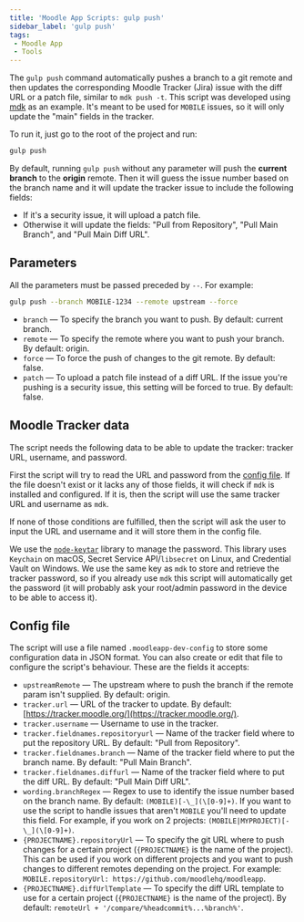 ```yaml
---
title: 'Moodle App Scripts: gulp push'
sidebar_label: 'gulp push'
tags:
 - Moodle App
 - Tools
---
```


The `gulp push` command automatically pushes a branch to a git remote and then updates the corresponding Moodle Tracker (Jira) issue with the diff URL or a patch file, similar to `mdk push -t`. This script was developed using [mdk](https://github.com/FMCorz/mdk) as an example. It's meant to be used for `MOBILE` issues, so it will only update the "main" fields in the tracker.

To run it, just go to the root of the project and run:

```bash
gulp push
```

By default, running `gulp push` without any parameter will push the **current branch** to the **origin** remote. Then it will guess the issue number based on the branch name and it will update the tracker issue to include the following fields:

- If it's a security issue, it will upload a patch file.
- Otherwise it will update the fields: "Pull from Repository", "Pull Main Branch", and "Pull Main Diff URL".

## Parameters

All the parameters must be passed preceded by `--`. For example:

```bash
gulp push --branch MOBILE-1234 --remote upstream --force
```

- `branch` — To specify the branch you want to push. By default: current branch.
- `remote` — To specify the remote where you want to push your branch. By default: origin.
- `force` — To force the push of changes to the git remote. By default: false.
- `patch` — To upload a patch file instead of a diff URL. If the issue you're pushing is a security issue, this setting will be forced to true. By default: false.

## Moodle Tracker data

The script needs the following data to be able to update the tracker: tracker URL, username, and password.

First the script will try to read the URL and password from the [config file](#config-file). If the file doesn't exist or it lacks any of those fields, it will check if `mdk` is installed and configured. If it is, then the script will use the same tracker URL and username as `mdk`.

If none of those conditions are fulfilled, then the script will ask the user to input the URL and username and it will store them in the config file.

We use the [`node-keytar`](https://github.com/atom/node-keytar) library to manage the password. This library uses `Keychain` on macOS, Secret Service API/`libsecret` on Linux, and Credential Vault on Windows. We use the same key as `mdk` to store and retrieve the tracker password, so if you already use `mdk` this script will automatically get the password (it will probably ask your root/admin password in the device to be able to access it).

## Config file

The script will use a file named `.moodleapp-dev-config` to store some configuration data in JSON format. You can also create or edit that file to configure the script's behaviour. These are the fields it accepts:

- `upstreamRemote` — The upstream where to push the branch if the remote param isn't supplied. By default: origin.
- `tracker.url` — URL of the tracker to update. By default: [https://tracker.moodle.org/](https://tracker.moodle.org/).
- `tracker.username` — Username to use in the tracker.
- `tracker.fieldnames.repositoryurl` — Name of the tracker field where to put the repository URL. By default: "Pull  from Repository".
- `tracker.fieldnames.branch` — Name of the tracker field where to put the branch name. By default: "Pull Main Branch".
- `tracker.fieldnames.diffurl` — Name of the tracker field where to put the diff URL. By default: "Pull Main Diff URL".
- `wording.branchRegex` — Regex to use to identify the issue number based on the branch name. By default: `(MOBILE)[-\_](\[0-9]+)`. If you want to use the script to handle issues that aren't `MOBILE` you'll need to update this field. For example, if you work on 2 projects: `(MOBILE|MYPROJECT)[-\_](\[0-9]+)`.
- `{PROJECTNAME}.repositoryUrl` — To specify the git URL where to push changes for a certain project (`{PROJECTNAME}` is the name of the project). This can be used if you work on different projects and you want to push changes to different remotes depending on the project. For example: `MOBILE.repositoryUrl: https://github.com/moodlehq/moodleapp`.
- `{PROJECTNAME}.diffUrlTemplate` — To specify the diff URL template to use for a certain project (`{PROJECTNAME}` is the name of the project). By default: `remoteUrl + '/compare/%headcommit%...%branch%'`.
